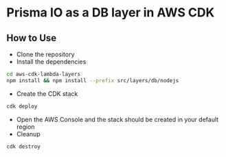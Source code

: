 # Prisma IO as a DB layer in AWS CDK

## How to Use

- Clone the repository
- Install the dependencies
```bash
cd aws-cdk-lambda-layers
npm install && npm install --prefix src/layers/db/nodejs
```
- Create the CDK stack
```bash
cdk deploy
```
- Open the AWS Console and the stack should be created in your default region
- Cleanup
```bash
cdk destroy
```
